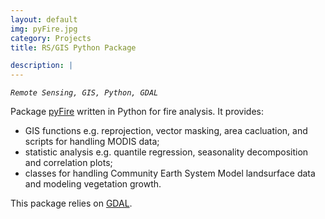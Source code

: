 ```yaml
---
layout: default
img: pyFire.jpg
category: Projects
title: RS/GIS Python Package

description: |
---
```

_`Remote Sensing, GIS, Python, GDAL`_

Package [pyFire](https://github.com/guoliu/pyFire) written in Python for fire analysis. It provides: 

* GIS functions e.g. reprojection, vector masking, area cacluation, and scripts for handling MODIS data;
* statistic analysis e.g. quantile regression, seasonality decomposition and correlation plots; 
* classes for handling Community Earth System Model landsurface data and modeling vegetation growth. 

This package relies on [GDAL](http://www.gdal.org/).    
